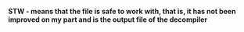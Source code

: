**STW - means that the file is safe to work with, that is, it has not been improved on my part and is the output file of the decompiler**
